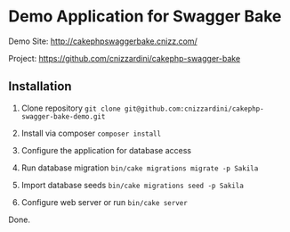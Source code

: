 # Demo Application for Swagger Bake

Demo Site: http://cakephpswaggerbake.cnizz.com/

Project: https://github.com/cnizzardini/cakephp-swagger-bake

## Installation

1. Clone repository `git clone git@github.com:cnizzardini/cakephp-swagger-bake-demo.git`

2. Install via composer `composer install`

3. Configure the application for database access

4. Run database migration `bin/cake migrations migrate -p Sakila`

5. Import database seeds `bin/cake migrations seed -p Sakila`

6. Configure web server or run `bin/cake server`

Done.
